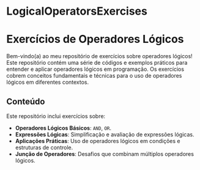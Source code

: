 # LogicalOperatorsExercises
# Exercícios de Operadores Lógicos

Bem-vindo(a) ao meu repositório de exercícios sobre operadores lógicos! Este repositório contém uma série de códigos e exemplos práticos para entender e aplicar operadores lógicos em programação. Os exercícios cobrem conceitos fundamentais e técnicas para o uso de operadores lógicos em diferentes contextos.

## Conteúdo

Este repositório inclui exercícios sobre:

- **Operadores Lógicos Básicos**: `AND`, `OR`.
- **Expressões Lógicas**: Simplificação e avaliação de expressões lógicas.
- **Aplicações Práticas**: Uso de operadores lógicos em condições e estruturas de controle.
- **Junção de Operadores**: Desafios que combinam múltiplos operadores lógicos.
